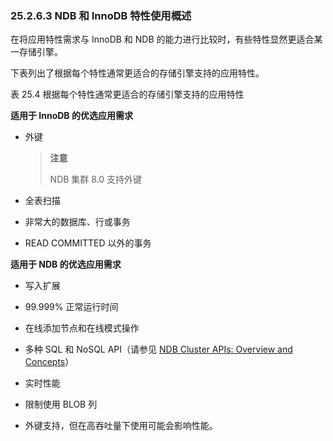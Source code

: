 ### 25.2.6.3 NDB 和 InnoDB 特性使用概述

在将应用特性需求与 InnoDB 和 NDB 的能力进行比较时，有些特性显然更适合某一存储引擎。

下表列出了根据每个特性通常更适合的存储引擎支持的应用特性。

表 25.4 根据每个特性通常更适合的存储引擎支持的应用特性

**适用于 InnoDB 的优选应用需求**

- 外键

  > **注意**
  >
  >  NDB 集群 8.0 支持外键

- 全表扫描

- 非常大的数据库、行或事务

- READ COMMITTED 以外的事务

**适用于 NDB 的优选应用需求**

- 写入扩展

- 99.999% 正常运行时间

- 在线添加节点和在线模式操作

- 多种 SQL 和 NoSQL API（请参见 [NDB Cluster APIs: Overview and Concepts](#)）

- 实时性能

- 限制使用 BLOB 列

- 外键支持，但在高吞吐量下使用可能会影响性能。